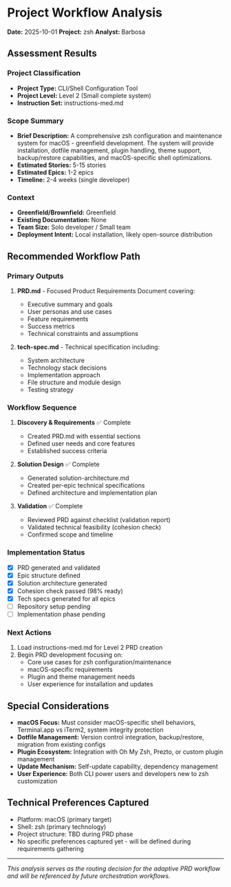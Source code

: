# Project Workflow Analysis

**Date:** 2025-10-01
**Project:** zsh
**Analyst:** Barbosa

## Assessment Results

### Project Classification

- **Project Type:** CLI/Shell Configuration Tool
- **Project Level:** Level 2 (Small complete system)
- **Instruction Set:** instructions-med.md

### Scope Summary

- **Brief Description:** A comprehensive zsh configuration and maintenance system for macOS - greenfield development. The system will provide installation, dotfile management, plugin handling, theme support, backup/restore capabilities, and macOS-specific shell optimizations.
- **Estimated Stories:** 5-15 stories
- **Estimated Epics:** 1-2 epics
- **Timeline:** 2-4 weeks (single developer)

### Context

- **Greenfield/Brownfield:** Greenfield
- **Existing Documentation:** None
- **Team Size:** Solo developer / Small team
- **Deployment Intent:** Local installation, likely open-source distribution

## Recommended Workflow Path

### Primary Outputs

1. **PRD.md** - Focused Product Requirements Document covering:
   - Executive summary and goals
   - User personas and use cases
   - Feature requirements
   - Success metrics
   - Technical constraints and assumptions

2. **tech-spec.md** - Technical specification including:
   - System architecture
   - Technology stack decisions
   - Implementation approach
   - File structure and module design
   - Testing strategy

### Workflow Sequence

1. **Discovery & Requirements** ✅ Complete
   - Created PRD.md with essential sections
   - Defined user needs and core features
   - Established success criteria

2. **Solution Design** ✅ Complete
   - Generated solution-architecture.md
   - Created per-epic technical specifications
   - Defined architecture and implementation plan

3. **Validation** ✅ Complete
   - Reviewed PRD against checklist (validation report)
   - Validated technical feasibility (cohesion check)
   - Confirmed scope and timeline

### Implementation Status

- [x] PRD generated and validated
- [x] Epic structure defined
- [x] Solution architecture generated
- [x] Cohesion check passed (98% ready)
- [x] Tech specs generated for all epics
- [ ] Repository setup pending
- [ ] Implementation phase pending

### Next Actions

1. Load instructions-med.md for Level 2 PRD creation
2. Begin PRD development focusing on:
   - Core use cases for zsh configuration/maintenance
   - macOS-specific requirements
   - Plugin and theme management needs
   - User experience for installation and updates

## Special Considerations

- **macOS Focus:** Must consider macOS-specific shell behaviors, Terminal.app vs iTerm2, system integrity protection
- **Dotfile Management:** Version control integration, backup/restore, migration from existing configs
- **Plugin Ecosystem:** Integration with Oh My Zsh, Prezto, or custom plugin management
- **Update Mechanism:** Self-update capability, dependency management
- **User Experience:** Both CLI power users and developers new to zsh customization

## Technical Preferences Captured

- Platform: macOS (primary target)
- Shell: zsh (primary technology)
- Project structure: TBD during PRD phase
- No specific preferences captured yet - will be defined during requirements gathering

---

_This analysis serves as the routing decision for the adaptive PRD workflow and will be referenced by future orchestration workflows._

